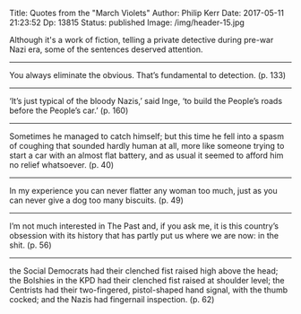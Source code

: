 Title: Quotes from the "March Violets"
Author: Philip Kerr
Date:  2017-05-11 21:23:52
Dp: 13815
Status: published
Image: /img/header-15.jpg

Although it's a work of fiction, telling a private detective during pre-war Nazi
era, some of the sentences deserved attention.

-------

You always eliminate the obvious. That’s fundamental to detection. (p. 133)

-------

‘It’s just typical of the bloody Nazis,’ said Inge, ‘to build the People’s roads before the People’s car.’ (p. 160)

-------

Sometimes he managed to catch himself; but this time he fell into a spasm of coughing that sounded hardly human at all, more like someone trying to start a car with an almost flat battery, and as usual it seemed to afford him no relief whatsoever. (p. 40)

-------

In my experience you can never flatter any woman too much, just as you can never give a dog too many biscuits. (p. 49)

-------

I’m not much interested in The Past and, if you ask me, it is this country’s obsession with its history that has partly put us where we are now: in the shit. (p. 56)

-------

the Social Democrats had their clenched fist raised high above the head; the Bolshies in the KPD had their clenched fist raised at shoulder level; the Centrists had their two-fingered, pistol-shaped hand signal, with the thumb cocked; and the Nazis had fingernail inspection. (p. 62)

